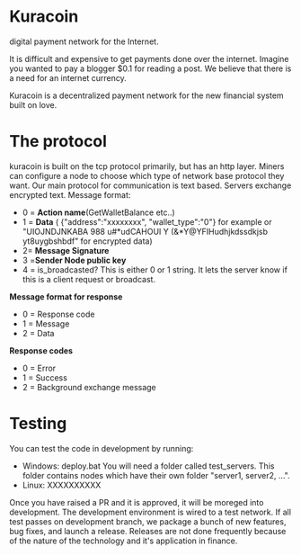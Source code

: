 
# Kuracoin
 digital payment network for the Internet. 



It is difficult and expensive to get payments 
done over the internet. Imagine you wanted to pay 
a blogger $0.1 for reading a post. We believe that
there is a need for an internet currency. 

Kuracoin is a decentralized payment network for the new 
financial system built on love. 



# The protocol
kuracoin is built on the tcp protocol primarily, but has an http layer. Miners can configure a node to choose which type of network base protocol they want. 
Our main protocol for communication is text based. Servers exchange encrypted text. 
Message format: 

- 0 = **Action name**(GetWalletBalance etc..)
- 1 =  **Data** ( {"address":"xxxxxxxx", "wallet_type":"0"}  for example or "UIOJNDJNKABA 988 u#*udCAHOUI Y (&*Y@YFIHudhjkdssdkjsb yt8uygbshbdf" for encrypted data)
- 2= **Message Signature**
- 3 =**Sender Node public key** 
- 4 = is_broadcasted? This is either 0 or 1 string. It lets the server know if this is a client request or broadcast. 

**Message format for response**
- 0 = Response code
- 1 = Message
- 2 = Data


**Response codes**
- 0 = Error
- 1 = Success
- 2 = Background exchange message

# Testing 
You can test the code in development by running:
- Windows: deploy.bat 
You will need a folder called test_servers. This folder contains 
nodes which have their own folder "server1, server2, ...". 
- Linux:
XXXXXXXXXX

Once you have raised a PR and it is approved, it will be moreged into development. 
The development environment is wired to a test network. 
If all test passes on development branch, we package a bunch of new features, bug fixes, and launch a release. 
Releases are not done frequently because of the nature of the technology and it's application in finance. 



